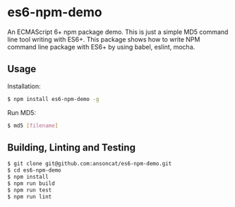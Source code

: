 # es6-npm-demo
An ECMAScript 6+ npm package demo. This is just a simple MD5 command line tool writing with ES6+. This package shows how to write NPM command line package with ES6+ by using babel, eslint, mocha.

## Usage

Installation:
``` bash
$ npm install es6-npm-demo -g
```

Run MD5:
``` bash
$ md5 [filename]
```

## Building, Linting and Testing 
``` bash
$ git clone git@github.com:ansoncat/es6-npm-demo.git
$ cd es6-npm-demo
$ npm install
$ npm run build
$ npm run test
$ npm run lint
```
